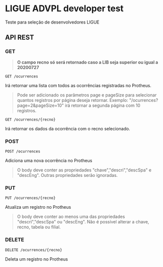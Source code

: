 # LIGUE ADVPL developer test
Teste para seleção de desenvolvedores LIGUE

## API REST
### GET
> **O campo recno só será retornado caso a LIB seja superior ou igual a 20200727**

	GET /ocurrences
Irá retornar uma lista com todos as ocorrências registradas no Protheus.
> Pode ser adicionado os parâmetros page e pageSize para selecionar quantos registros por página deseja retornar. 
Exemplo: "/ocurrences?page=2&pageSize=10" irá retornar a segunda página com 10 registros.

	GET /ocurrences/{recno}
Irá retornar os dados da ocorrência com o recno selecionado.

### POST
	POST /ocurrences
Adiciona uma nova ocorrência no Protheus
> O body deve conter as propriedades "chave","descri","descSpa" e "descEng". Outras propriedades serão ignoradas.

### PUT
	PUT /ocurrences/{recno}
Atualiza um registro no Protheus
> O body deve conter ao menos uma das propriedades "descri","descSpa" ou "descEng". Não é possível alterar a chave, recno, tabela ou filial.

### DELETE
	DELETE /ocurrences/{recno}
Deleta um registro no Protheus
